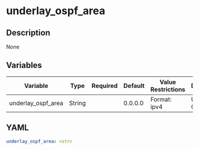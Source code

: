 # underlay_ospf_area

## Description

None

## Variables

| Variable | Type | Required | Default | Value Restrictions | Description |
| -------- | ---- | -------- | ------- | ------------------ | ----------- |
| underlay_ospf_area | String |  | 0.0.0.0 | Format: ipv4 | Underlay OSPF Area |

## YAML

```yaml
underlay_ospf_area: <str>
```